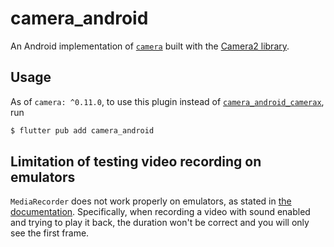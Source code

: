 # camera\_android

An Android implementation of [`camera`][1] built with the [Camera2 library][4].

## Usage

As of `camera: ^0.11.0`, to use this plugin instead of [`camera_android_camerax`][3],
run

```sh
$ flutter pub add camera_android
```

## Limitation of testing video recording on emulators
`MediaRecorder` does not work properly on emulators, as stated in [the documentation][5]. Specifically,
when recording a video with sound enabled and trying to play it back, the duration won't be correct and
you will only see the first frame.

[1]: https://pub.dev/packages/camera
[2]: https://flutter.dev/to/endorsed-federated-plugin
[3]: https://pub.dev/packages/camera_android_camerax
[4]: https://developer.android.com/media/camera/camera2
[5]: https://developer.android.com/reference/android/media/MediaRecorder
